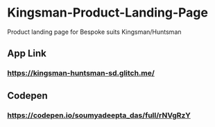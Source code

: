 # Kingsman-Product-Landing-Page
Product landing page for Bespoke suits Kingsman/Huntsman

## App Link
### https://kingsman-huntsman-sd.glitch.me/

## Codepen
### https://codepen.io/soumyadeepta_das/full/rNVgRzY
